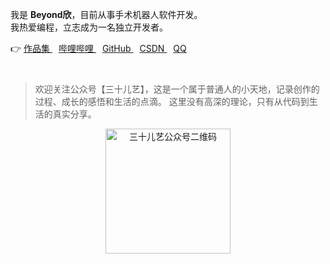 我是 **Beyond欣**，目前从事手术机器人软件开发。  
我热爱编程，立志成为一名独立开发者。  

<div style="margin-bottom: 40px;">
  👉 
  <a href="https://blog.beyondxin.top/%E6%88%91%E7%9A%84%E9%A1%B9%E7%9B%AE/AI.xyz.html" 
     style="margin-right: 10px;" 
     target="_blank" 
     rel="noopener noreferrer">
    作品集
  </a>  
  <a href="https://space.bilibili.com/285016963" 
     style="margin-right: 10px;" 
     target="_blank" 
     rel="noopener noreferrer">
    哔哩哔哩
  </a>  
  <a href="https://github.com/BeyondXinXin" 
     style="margin-right: 10px;" 
     target="_blank" 
     rel="noopener noreferrer">
    GitHub
  </a>  
  <a href="https://blog.csdn.net/a15005784320" 
     style="margin-right: 10px;" 
     target="_blank" 
     rel="noopener noreferrer">
    CSDN
  </a>  
  <a href="tencent://AddContact/?fromId=45&fromSubId=1&subcmd=all&uin=779354187" 
     target="_blank" 
     rel="noopener noreferrer">
    QQ
  </a>  
</div>

> 欢迎关注公众号【三十儿艺】，这是一个属于普通人的小天地，记录创作的过程、成长的感悟和生活的点滴。  这里没有高深的理论，只有从代码到生活的真实分享。

<figure align="center">
  <img src="https://img.beyondxin.top/202411231641847.jpg" alt="三十儿艺公众号二维码" width="200">
</figure>



